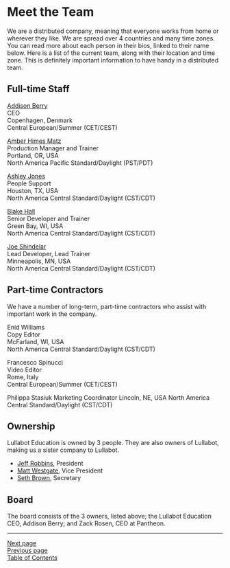 # Meet the Team

We are a distributed company, meaning that everyone works from home or wherever they like. We are spread over 4 countries and many time zones. You can read more about each person in their bios, linked to their name below. Here is a list of the current team, along with their location and time zone. This is definitely important information to have handy in a distributed team.

## Full-time Staff

[Addison Berry](https://drupalize.me/team/addison-berry)  
CEO  
Copenhagen, Denmark  
Central European/Summer (CET/CEST)

[Amber Himes Matz](https://drupalize.me/team/amber-matz)  
Production Manager and Trainer  
Portland, OR, USA  
North America Pacific Standard/Daylight (PST/PDT)

[Ashley Jones](https://drupalize.me/team/ashley-jones)  
People Support  
Houston, TX, USA  
North America Central Standard/Daylight (CST/CDT)

[Blake Hall](https://drupalize.me/team/blake-hall)  
Senior  Developer and Trainer  
Green Bay, WI, USA  
North America Central Standard/Daylight (CST/CDT)

[Joe Shindelar](https://drupalize.me/team/joe-shindelar)  
Lead Developer, Lead Trainer  
Minneapolis, MN, USA  
North America Central Standard/Daylight (CST/CDT)

## Part-time Contractors
We have a number of long-term, part-time contractors who assist with important work in the company.

Enid Williams  
Copy Editor  
McFarland, WI, USA  
North America Central Standard/Daylight (CST/CDT)

Francesco Spinucci  
Video Editor  
Rome, Italy  
Central European/Summer (CET/CEST)

Philippa Stasiuk
Marketing Coordinator
Lincoln, NE, USA
North America Central Standard/Daylight (CST/CDT)

## Ownership
Lullabot Education is owned by 3 people. They are also owners of Lullabot, making us a sister company to Lullabot.

- [Jeff Robbins](https://www.yonder.io/about/), President
- [Matt Westgate](https://www.lullabot.com/about/matt-westgate), Vice President
- [Seth Brown](https://www.lullabot.com/about/seth-brown), Secretary

## Board
The board consists of the 3 owners, listed above; the Lullabot Education CEO, Addison Berry; and Zack Rosen, CEO at Pantheon.

---
[Next page](../02welcome)  
[Previous page](04structure.md)  
[Table of Contents](../README.md#table-of-contents)
